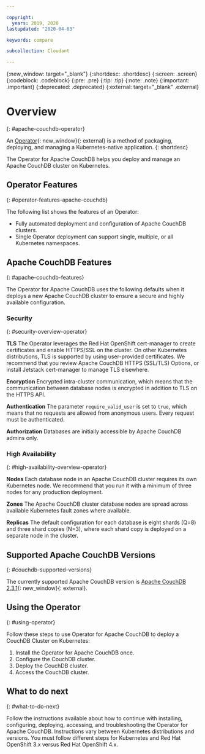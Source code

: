 ```yaml
---

copyright:
  years: 2019, 2020
lastupdated: "2020-04-03"

keywords: compare

subcollection: Cloudant

---
```


{:new_window: target="_blank"}
{:shortdesc: .shortdesc}
{:screen: .screen}
{:codeblock: .codeblock}
{:pre: .pre}
{:tip: .tip}
{:note: .note}
{:important: .important}
{:deprecated: .deprecated}
{:external: target="_blank" .external}

<!-- Acrolinx: 2020-02-11 -->

# Overview
{: #apache-couchdb-operator}

An [Operator](https://kubernetes.io/docs/concepts/extend-kubernetes/operator/){: new_window}{: external} is a method of packaging, deploying, and managing a Kubernetes-native application. 
{: shortdesc}

The Operator for Apache CouchDB helps you deploy and manage an Apache CouchDB cluster on Kubernetes. 

## Operator Features
{: #operator-features-apache-couchdb}

The following list shows the features of an Operator: 

- Fully automated deployment and configuration of Apache CouchDB clusters.
- Single Operator deployment can support single, multiple, or all Kubernetes namespaces.

## Apache CouchDB Features
{: #apache-couchdb-features}

The Operator for Apache CouchDB uses the following defaults when it deploys a new Apache CouchDB cluster to ensure a secure and highly available configuration.

### Security
{: #security-overview-operator}

**TLS** The Operator leverages the Red Hat OpenShift cert-manager to create certificates and enable HTTPS/SSL on the cluster. On other Kubernetes distributions, TLS is supported by using user-provided certificates. We recommend that you review Apache CouchDB HTTPS (SSL/TLS) Options, or install Jetstack cert-manager to manage TLS elsewhere.

**Encryption**
Encrypted intra-cluster communication, which means that the communication between database nodes is encrypted in addition to TLS on the HTTPS API.

**Authentication**
The parameter `require_valid_user` is set to `true`, which means that no requests are allowed from anonymous users. Every request must be authenticated.

**Authorization**
Databases are initially accessible by Apache CouchDB admins only.

### High Availability
{: #high-availability-overview-operator}

**Nodes**
Each database node in an Apache CouchDB cluster requires its own Kubernetes node. We recommend that you run it with a minimum of three nodes for any production deployment.

**Zones**
The Apache CouchDB cluster database nodes are spread across available Kubernetes fault zones where available.

**Replicas**
The default configuration for each database is eight shards (Q=8) and three shard copies (N=3), where each shard copy is deployed on a separate node in the cluster.

## Supported Apache CouchDB Versions
{: #couchdb-supported-versions}

The currently supported Apache CouchDB version is [Apache CouchDB 2.3.1](https://docs.couchdb.org/en/2.3.1/){: new_window}{: external}.
 
## Using the Operator
{: #using-operator}

Follow these steps to use Operator for Apache CouchDB to deploy a CouchDB Cluster on Kubernetes:

1. Install the Operator for Apache CouchDB once.
2. Configure the CouchDB cluster.
3. Deploy the CouchDB cluster.
4. Access the CouchDB cluster.

## What to do next
{: #what-to-do-next}

Follow the instructions available about how to continue with installing, configuring, deploying, accessing, and troubleshooting the Operator for Apache CouchDB. Instructions vary between Kubernetes distributions and versions. You must follow different steps for Kubernetes and Red Hat OpenShift 3.x versus Red Hat OpenShift 4.x.

